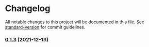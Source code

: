 # Changelog

All notable changes to this project will be documented in this file. See [standard-version](https://github.com/conventional-changelog/standard-version) for commit guidelines.

### [0.1.3](https://github.com/lbugasu/sandstorm/compare/v0.2.0...v0.1.3) (2021-12-13)
